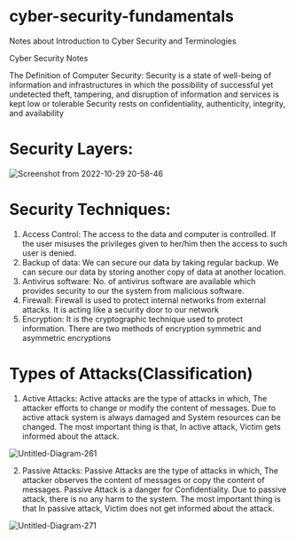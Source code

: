 # cyber-security-fundamentals
Notes about Introduction to Cyber Security and Terminologies

Cyber Security Notes
    
The Definition of Computer Security:
Security is a state of well-being of information and infrastructures in which the possibility of successful yet undetected theft, tampering, and disruption of information and services is kept low or tolerable
Security rests on confidentiality, authenticity, integrity, and availability


# Security Layers:

![Screenshot from 2022-10-29 20-58-46](https://user-images.githubusercontent.com/60755364/198842660-5e3eebdb-cb44-4813-bba4-9d69092108c4.png)

# Security Techniques:
1. Access Control: The access to the data and computer is controlled. If the user misuses the privileges given to her/him then the access to such user is denied.
2. Backup of data: We can secure our data by taking regular backup. We can secure our data by storing another copy of data at another location.
3. Antivirus software: No. of antivirus software are available which provides security to our the system from malicious software.
4. Firewall: Firewall is used to protect internal networks from external attacks. It is acting like a security door to our network
5. Encryption: It is the cryptographic technique used to protect information. There are two methods of encryption symmetric and asymmetric encryptions

# Types of Attacks(Classification)
1. Active Attacks: Active attacks are the type of attacks in which, The attacker efforts to change or modify the content of messages. Due to active attack system is always damaged and System resources can be changed. The most important thing is that, In active attack, Victim gets informed about the attack.

![Untitled-Diagram-261](https://user-images.githubusercontent.com/60755364/198842843-111bda3b-13ba-4ef6-a3e1-b7410c9a53fc.png)

2. Passive Attacks: Passive Attacks are the type of attacks in which, The attacker observes the content of messages or copy the content of messages. Passive Attack is a danger for Confidentiality. Due to passive attack, there is no any harm to the system. The most important thing is that In passive attack, Victim does not get informed about the attack.

![Untitled-Diagram-271](https://user-images.githubusercontent.com/60755364/198842877-a439c78f-b7d2-43b6-b9b2-84a2cdadedc5.png)
